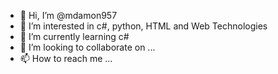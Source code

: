 - 👋 Hi, I’m @mdamon957
- 👀 I’m interested in c#, python, HTML and Web Technologies
- 🌱 I’m currently learning c#
- 💞️ I’m looking to collaborate on ...
- 📫 How to reach me ...

<!---
mdamon957/mdamon957 is a ✨ special ✨ repository because its `README.md` (this file) appears on your GitHub profile.
You can click the Preview link to take a look at your changes.
--->
